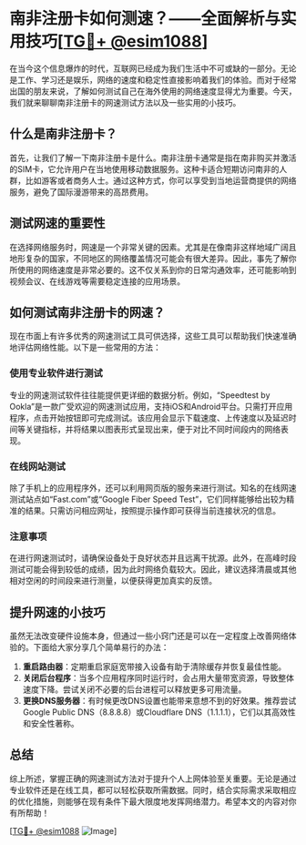 # 南非注册卡如何测速？——全面解析与实用技巧[[TG💪+ @esim1088](https://t.me/s/esim1088)]

在当今这个信息爆炸的时代，互联网已经成为我们生活中不可或缺的一部分。无论是工作、学习还是娱乐，网络的速度和稳定性直接影响着我们的体验。而对于经常出国的朋友来说，了解如何测试自己在海外使用的网络速度显得尤为重要。今天，我们就来聊聊南非注册卡的网速测试方法以及一些实用的小技巧。

## 什么是南非注册卡？

首先，让我们了解一下南非注册卡是什么。南非注册卡通常是指在南非购买并激活的SIM卡，它允许用户在当地使用移动数据服务。这种卡适合短期访问南非的人群，比如游客或者商务人士。通过这种方式，你可以享受到当地运营商提供的网络服务，避免了国际漫游带来的高昂费用。

## 测试网速的重要性

在选择网络服务时，网速是一个非常关键的因素。尤其是在像南非这样地域广阔且地形复杂的国家，不同地区的网络覆盖情况可能会有很大差异。因此，事先了解你所使用的网络速度是非常必要的。这不仅关系到你的日常沟通效率，还可能影响到视频会议、在线游戏等需要稳定连接的应用场景。

## 如何测试南非注册卡的网速？

现在市面上有许多优秀的网速测试工具可供选择，这些工具可以帮助我们快速准确地评估网络性能。以下是一些常用的方法：

### 使用专业软件进行测试

专业的网速测试软件往往能提供更详细的数据分析。例如，“Speedtest by Ookla”是一款广受欢迎的网速测试应用，支持iOS和Android平台。只需打开应用程序，点击开始按钮即可完成测试。该应用会显示下载速度、上传速度以及延迟时间等关键指标，并将结果以图表形式呈现出来，便于对比不同时间段内的网络表现。

### 在线网站测试

除了手机上的应用程序外，还可以利用网页版的服务来进行测试。知名的在线网速测试站点如“Fast.com”或“Google Fiber Speed Test”，它们同样能够给出较为精准的结果。只需访问相应网址，按照提示操作即可获得当前连接状况的信息。

### 注意事项

在进行网速测试时，请确保设备处于良好状态并且远离干扰源。此外，在高峰时段测试可能会得到较低的成绩，因为此时网络负载较大。因此，建议选择清晨或其他相对空闲的时间段来进行测量，以便获得更加真实的反馈。

## 提升网速的小技巧

虽然无法改变硬件设施本身，但通过一些小窍门还是可以在一定程度上改善网络体验的。下面给大家分享几个简单易行的办法：

1. **重启路由器**：定期重启家庭宽带接入设备有助于清除缓存并恢复最佳性能。
2. **关闭后台程序**：当多个应用程序同时运行时，会占用大量带宽资源，导致整体速度下降。尝试关闭不必要的后台进程可以释放更多可用流量。
3. **更换DNS服务器**：有时候更改DNS设置也能带来意想不到的好效果。推荐尝试Google Public DNS（8.8.8.8）或Cloudflare DNS（1.1.1.1），它们以其高效性和安全性著称。

## 总结

综上所述，掌握正确的网速测试方法对于提升个人上网体验至关重要。无论是通过专业软件还是在线工具，都可以轻松获取所需数据。同时，结合实际需求采取相应的优化措施，则能够在现有条件下最大限度地发挥网络潜力。希望本文的内容对你有所帮助！

[[TG💪+ @esim1088](https://t.me/s/esim1088) ![Image](https://i.postimg.cc/4NQfJmqS/Snipaste-2025-05-13-00-14-12.png)]